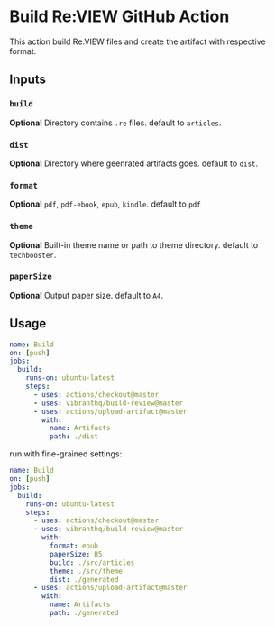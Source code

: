 # Build Re:VIEW GitHub Action

This action build Re:VIEW files and create the artifact with respective format.

## Inputs

### `build`

**Optional** Directory contains `.re` files. default to `articles`.

### `dist`

**Optional** Directory where geenrated artifacts goes. default to `dist`.

### `format`

**Optional** `pdf`, `pdf-ebook`, `epub`, `kindle`. default to `pdf`

### `theme`

**Optional** Built-in theme name or path to theme directory. default to `techbooster`.

### `paperSize`

**Optional** Output paper size. default to `A4`.

## Usage

```yaml
name: Build
on: [push]
jobs:
  build:
    runs-on: ubuntu-latest
    steps:
      - uses: actions/checkout@master
      - uses: vibranthq/build-review@master
      - uses: actions/upload-artifact@master
        with:
          name: Artifacts
          path: ./dist
```

run with fine-grained settings:

```yaml
name: Build
on: [push]
jobs:
  build:
    runs-on: ubuntu-latest
    steps:
      - uses: actions/checkout@master
      - uses: vibranthq/build-review@master
        with:
          format: epub
          paperSize: B5
          build: ./src/articles
          theme: ./src/theme
          dist: ./generated
      - uses: actions/upload-artifact@master
        with:
          name: Artifacts
          path: ./generated
```
